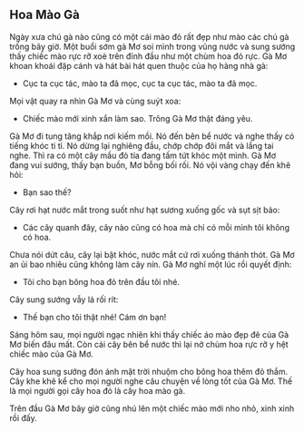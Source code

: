 ## Hoa Mào Gà

Ngày xưa chú gà nào cũng có một cái mào đỏ rất đẹp như mào các chú gà trống bây giờ. Một buổi sớm gà Mơ soi mình trong vũng nước và sung sướng thấy chiếc mào rực rỡ xoè trên đỉnh đầu như một chùm hoa đỏ rực. Gà Mơ khoan khoái đập cánh và hát bài hát quen thuộc của họ hàng nhà gà:

- Cục ta cục tác, mào ta đã mọc, cục ta cục tác, mào ta đã mọc.

Mọi vật quay ra nhìn Gà Mơ và cùng suýt xoa:

- Chiếc mào mới xinh xắn làm sao. Trông Gà Mơ thật đáng yêu.

Gà Mơ đi tung tăng khắp nơi kiếm mồi. Nó đến bên bể nước và nghe thấy có tiếng khóc ti tỉ. Nó dừng lại nghiêng đầu, chớp chớp đôi mắt và lắng tai nghe. Thì ra có một cây mầu đỏ tía đang tấm tứt khóc một mình. Gà Mơ đang vui sướng, thấy bạn buồn, Mơ bỗng bối rối. Nó vội vàng chạy đến khẽ hỏi:

- Bạn sao thế?

Cây rơi hạt nước mắt trong suốt như hạt sương xuống gốc và sụt sịt bảo:

- Các cây quanh đây, cây nào cũng có hoa mà chỉ có mỗi mình tôi không có hoa.

Chưa nói dứt câu, cây lại bật khóc, nước mắt cứ rơi xuống thánh thót. Gà Mơ an ủi bao nhiêu cũng không làm cây nín. Gà Mơ nghĩ một lúc rồi quyết định:

- Tôi cho bạn bông hoa đỏ trên đầu tôi nhé. 

Cây sung sướng vẫy lá rối rít:

- Thế bạn cho tôi thật nhé! Cám ơn bạn!

Sáng hôm sau, mọi người ngạc nhiên khi thấy chiếc áo mào đẹp đẽ của Gà Mơ biến đâu mất. Còn cái cây bên bể nước thì lại nở chùm hoa rực rỡ y hệt chiếc mào của Gà Mơ.

Cây hoa sung sướng đón ánh mặt trời nhuộm cho bông hoa thêm đỏ thắm. Cây khe khẽ kể cho mọi người nghe câu chuyện về lòng tốt của Gà Mơ. Thế là mọi người gọi cây hoa đó là cây hoa mào gà.

Trên đầu Gà Mơ bây giờ cũng nhú lên một chiếc mào mới nho nhỏ, xinh xinh rồi đấy.
